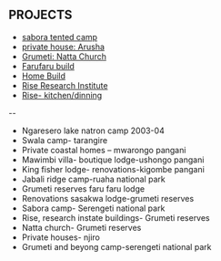 ## PROJECTS

- [sabora tented camp](https://photos.app.goo.gl/5j8Pj48Qehx25sGM6)
- [private house: Arusha](https://photos.app.goo.gl/aqbMCwSWqK3dguASA)
- [Grumeti: Natta Church](https://photos.app.goo.gl/dnhn1FtjYZYpodN87)
- [Farufaru build](https://photos.app.goo.gl/QGc3NYD8JCh4LqTs8)
- [Home Build](https://photos.app.goo.gl/kQBnF2fP6QG3vkc17)
- [Rise Research Institute](https://photos.app.goo.gl/EyaKMJr9MaYLHZnr7)
- [Rise- kitchen/dinning](https://photos.app.goo.gl/wi5suMbq12SkmjVp8)

--

- Ngaresero lake natron camp 2003-04
- Swala camp- tarangire
- Private coastal homes – mwarongo pangani
- Mawimbi villa- boutique lodge-ushongo pangani
- King fisher lodge- renovations-kigombe pangani
- Jabali ridge camp-ruaha national park
- Grumeti reserves faru faru lodge
- Renovations sasakwa lodge-grumeti reserves
- Sabora camp- Serengeti national park
- Rise, research instate buildings- Grumeti reserves
- Natta church- Grumeti reserves
- Private houses- njiro
- Grumeti and beyong camp-serengeti national park
